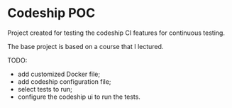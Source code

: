 # Codeship POC

Project created for testing the codeship CI features for continuous testing.

The base project is based on a course that I lectured.

TODO: 
- add customized Docker file;
- add codeship configuration file;
- select tests to run;
- configure the codeship ui to run the tests.
